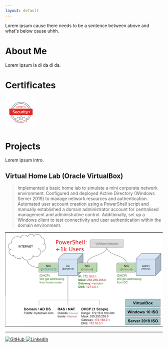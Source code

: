 ```yaml
---
layout: default
---
```


Lorem ipsum cause there needs to be a sentence between above and what's below cause uhhh.

# About Me
Lorem ipsum la di da di da.

# Certificates
<a href="https://www.credly.com/badges/dc2ddaca-f14c-4ab3-8916-350e33b230a2/public_url" target="_blank">
    <img src="https://raw.githubusercontent.com/kanarioEKO/kanarioEKO.github.io/main/SecurityPlusLogoCertified.jpg" alt="CompTIA Security+" width="100">
</a>

# Projects

Lorem ipsum intro.

## Virtual Home Lab (Oracle VirtualBox)
> Implemented a basic home lab to simulate a mini corporate network environment. Configured and deployed Active Directory (Windows Server 2019) to manage network resources and authentication. Automated user account creation using a PowerShell script and manually established a domain administrator account for centralised management and administrative control. Additionally, set up a Windows client to test connectivity and user authentication within the domain environment.
> 
<img src="https://raw.githubusercontent.com/kanarioEKO/kanarioEKO.github.io/main/NetworkDiagram.png" alt="Network Diagram">


---

<a href="https://github.com/kanarioEKO" target="_blank">
    <img src="https://github.githubassets.com/images/modules/logos_page/GitHub-Mark.png" alt="GitHub" width="40" height="40">
</a>
<a href="https://www.linkedin.com/in/kanario-o-454984243/" target="_blank">
    <img src="https://cdn.jsdelivr.net/gh/devicons/devicon/icons/linkedin/linkedin-original.svg" alt="LinkedIn" width="40" height="40">
</a>

